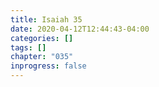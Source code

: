 ```yaml
---
title: Isaiah 35
date: 2020-04-12T12:44:43-04:00
categories: []
tags: []
chapter: "035"
inprogress: false
---
```


